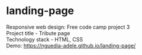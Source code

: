 # landing-page

Responsive web design: Free code camp project 3 <br>
Project title - Tribute page <br>
Technology stack - HTML, CSS <br>
Demo: https://nguedia-adele.github.io/landing-page/

